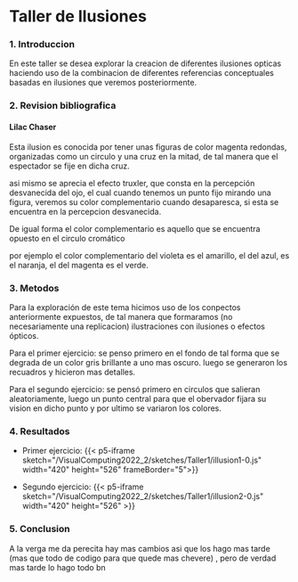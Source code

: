 # **Taller de Ilusiones**

### **1. Introduccion**
En este taller se desea explorar la creacion de diferentes ilusiones opticas haciendo uso de la combinacion de diferentes referencias conceptuales basadas en ilusiones que veremos posteriormente.
### **2. Revision bibliografica**

#### Lilac Chaser
Esta ilusion es conocida por tener unas figuras de color magenta redondas, organizadas como un circulo y una cruz en la mitad, de tal manera que el espectador se fije en dicha cruz. 

asi mismo se aprecia el efecto truxler, que consta en la percepción desvanecida del ojo, el cual cuando tenemos un punto fijo mirando una figura, veremos su color complementario cuando desaparesca, si esta se encuentra en la percepcion desvanecida.

De igual forma el color complementario es aquello que se encuentra opuesto en el circulo cromático


por ejemplo el color complementario del violeta es el amarillo, el del azul, es el naranja, el del magenta es el verde.
### **3. Metodos**
Para la exploración de este tema hicimos uso de los conpectos anteriormente expuestos, de tal manera que formaramos (no necesariamente una replicacion) ilustraciones con ilusiones o efectos ópticos.

Para el primer ejercicio: 
se penso primero en el fondo de tal forma que se degrada de un color gris brillante a uno mas oscuro.
luego se generaron los recuadros y hicieron mas detalles.


Para el segundo ejercicio:
se pensó primero en circulos que salieran aleatoriamente, luego un punto central para que el obervador fijara su vision en dicho punto y por ultimo se variaron los colores.
### **4. Resultados**

- Primer ejercicio:
{{< p5-iframe sketch="/VisualComputing2022_2/sketches/Taller1/illusion1-0.js" width="420" height="526" frameBorder="5">}}

- Segundo ejercicio:
{{< p5-iframe sketch="/VisualComputing2022_2/sketches/Taller1/illusion2-0.js" width="420" height="526" >}}

### **5. Conclusion**
A la verga me da perecita hay mas cambios asi que los hago mas tarde (mas que todo de codigo para que quede mas chevere) , pero de verdad mas tarde lo hago todo bn